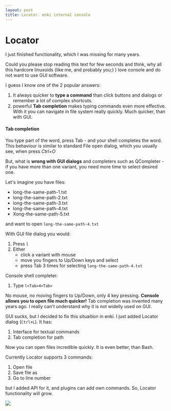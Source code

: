 ```yaml
---
layout: post
title: Locator. enki internal console
---
```


# Locator
I just finished functionality, which I was missing for many years.

Could you please stop reading this text for few seconds  and think, why all this hardcore linuxoids (like me, and probably you;)  ) love console and do not want to use GUI software.

I guess I know one of the 2 popular answers:

1. It always quicker to **type a command** than click buttons and dialogs or remember a lot of complex shortcuts.
2. powerful **Tab completion** makes typing commands even more effective. With it you can navigate in file system really quickly. Much quicker, than with GUI.

#### Tab completion
You type part of the word, press Tab - and your shell completes the word. This behaviour is similar to standard File open dialog, which you usually see, when press *Ctrl+O*

But, what is **wrong with GUI dialogs** and completers such as QCompleter - if you have more than one variant, you need more time to select desired one.

Let's imagine you have files:

* long-the-same-path-1.txt
* long-the-same-path-2.txt
* long-the-same-path-3.txt
* long-the-same-path-4.txt
* Xong-the-same-path-5.txt

and want to open `long-the-same-path-4.txt`

With GUI file dialog you would:

1. Press `l`
2. Either
    * click a variant with mouse
    * move you fingers to Up/Down keys and select
    * press Tab 3 times for selecting `long-the-same-path-4.txt`

Console shell completer:

1. Type `l<Tab>4<Tab>`

No mouse, no moving fingers to Up/Down, only 4 key pressing.
**Console allows you to open file much quicker!** Tab completion was invented many years ago. I really can't understand why it is not widelly used on GUI.

GUI sucks, but I decided to fix this situaition in enki.
I just added Locator dialog (`Ctrl+L`). It has:

1. Interface for textual commands
2. Tab completion for path

Now you can open files incredible quickly. It is even better, than Bash.

Currently Locator supports 3 commands:

1. Open file
2. Save file as
3. Go to line number

but I added API for it, and plugins can add own commands. So, Locator functionality will grow.

<img src="../../../blog-screens/locator.png"/>
